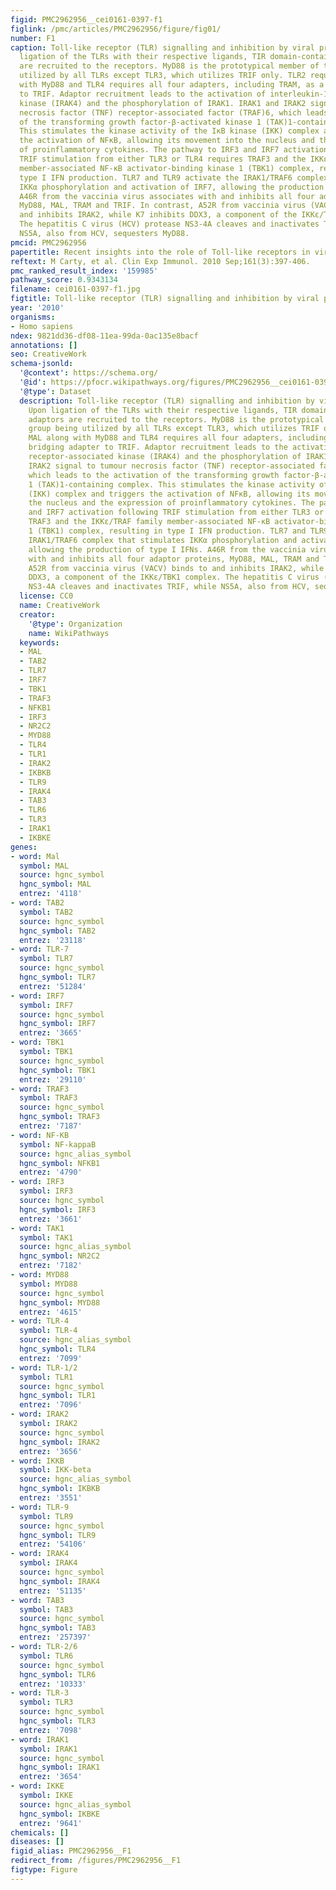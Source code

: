 ```yaml
---
figid: PMC2962956__cei0161-0397-f1
figlink: /pmc/articles/PMC2962956/figure/fig01/
number: F1
caption: Toll-like receptor (TLR) signalling and inhibition by viral proteins. Upon
  ligation of the TLRs with their respective ligands, TIR domain-containing adaptors
  are recruited to the receptors. MyD88 is the prototypical member of the group being
  utilized by all TLRs except TLR3, which utilizes TRIF only. TLR2 requires MAL along
  with MyD88 and TLR4 requires all four adapters, including TRAM, as a bridging adapter
  to TRIF. Adaptor recruitment leads to the activation of interleukin-1 receptor-associated
  kinase (IRAK4) and the phosphorylation of IRAK1. IRAK1 and IRAK2 signal to tumour
  necrosis factor (TNF) receptor-associated factor (TRAF)6, which leads to the activation
  of the transforming growth factor-β-activated kinase 1 (TAK)1-containing complex.
  This stimulates the kinase activity of the IκB kinase (IKK) complex and triggers
  the activation of NFκB, allowing its movement into the nucleus and the expression
  of proinflammatory cytokines. The pathway to IRF3 and IRF7 activation following
  TRIF stimulation from either TLR3 or TLR4 requires TRAF3 and the IKKε/TRAF family
  member-associated NF-κB activator-binding kinase 1 (TBK1) complex, resulting in
  type I IFN production. TLR7 and TLR9 activate the IRAK1/TRAF6 complex that stimulates
  IKKα phosphorylation and activation of IRF7, allowing the production of type I IFNs.
  A46R from the vaccinia virus associates with and inhibits all four adaptor proteins,
  MyD88, MAL, TRAM and TRIF. In contrast, A52R from vaccinia virus (VACV) binds to
  and inhibits IRAK2, while K7 inhibits DDX3, a component of the IKKε/TBK1 complex.
  The hepatitis C virus (HCV) protease NS3-4A cleaves and inactivates TRIF, while
  NS5A, also from HCV, sequesters MyD88.
pmcid: PMC2962956
papertitle: Recent insights into the role of Toll-like receptors in viral infection.
reftext: M Carty, et al. Clin Exp Immunol. 2010 Sep;161(3):397-406.
pmc_ranked_result_index: '159985'
pathway_score: 0.9343134
filename: cei0161-0397-f1.jpg
figtitle: Toll-like receptor (TLR) signalling and inhibition by viral proteins
year: '2010'
organisms:
- Homo sapiens
ndex: 9821dd36-df08-11ea-99da-0ac135e8bacf
annotations: []
seo: CreativeWork
schema-jsonld:
  '@context': https://schema.org/
  '@id': https://pfocr.wikipathways.org/figures/PMC2962956__cei0161-0397-f1.html
  '@type': Dataset
  description: Toll-like receptor (TLR) signalling and inhibition by viral proteins.
    Upon ligation of the TLRs with their respective ligands, TIR domain-containing
    adaptors are recruited to the receptors. MyD88 is the prototypical member of the
    group being utilized by all TLRs except TLR3, which utilizes TRIF only. TLR2 requires
    MAL along with MyD88 and TLR4 requires all four adapters, including TRAM, as a
    bridging adapter to TRIF. Adaptor recruitment leads to the activation of interleukin-1
    receptor-associated kinase (IRAK4) and the phosphorylation of IRAK1. IRAK1 and
    IRAK2 signal to tumour necrosis factor (TNF) receptor-associated factor (TRAF)6,
    which leads to the activation of the transforming growth factor-β-activated kinase
    1 (TAK)1-containing complex. This stimulates the kinase activity of the IκB kinase
    (IKK) complex and triggers the activation of NFκB, allowing its movement into
    the nucleus and the expression of proinflammatory cytokines. The pathway to IRF3
    and IRF7 activation following TRIF stimulation from either TLR3 or TLR4 requires
    TRAF3 and the IKKε/TRAF family member-associated NF-κB activator-binding kinase
    1 (TBK1) complex, resulting in type I IFN production. TLR7 and TLR9 activate the
    IRAK1/TRAF6 complex that stimulates IKKα phosphorylation and activation of IRF7,
    allowing the production of type I IFNs. A46R from the vaccinia virus associates
    with and inhibits all four adaptor proteins, MyD88, MAL, TRAM and TRIF. In contrast,
    A52R from vaccinia virus (VACV) binds to and inhibits IRAK2, while K7 inhibits
    DDX3, a component of the IKKε/TBK1 complex. The hepatitis C virus (HCV) protease
    NS3-4A cleaves and inactivates TRIF, while NS5A, also from HCV, sequesters MyD88.
  license: CC0
  name: CreativeWork
  creator:
    '@type': Organization
    name: WikiPathways
  keywords:
  - MAL
  - TAB2
  - TLR7
  - IRF7
  - TBK1
  - TRAF3
  - NFKB1
  - IRF3
  - NR2C2
  - MYD88
  - TLR4
  - TLR1
  - IRAK2
  - IKBKB
  - TLR9
  - IRAK4
  - TAB3
  - TLR6
  - TLR3
  - IRAK1
  - IKBKE
genes:
- word: Mal
  symbol: MAL
  source: hgnc_symbol
  hgnc_symbol: MAL
  entrez: '4118'
- word: TAB2
  symbol: TAB2
  source: hgnc_symbol
  hgnc_symbol: TAB2
  entrez: '23118'
- word: TLR-7
  symbol: TLR7
  source: hgnc_symbol
  hgnc_symbol: TLR7
  entrez: '51284'
- word: IRF7
  symbol: IRF7
  source: hgnc_symbol
  hgnc_symbol: IRF7
  entrez: '3665'
- word: TBK1
  symbol: TBK1
  source: hgnc_symbol
  hgnc_symbol: TBK1
  entrez: '29110'
- word: TRAF3
  symbol: TRAF3
  source: hgnc_symbol
  hgnc_symbol: TRAF3
  entrez: '7187'
- word: NF-KB
  symbol: NF-kappaB
  source: hgnc_alias_symbol
  hgnc_symbol: NFKB1
  entrez: '4790'
- word: IRF3
  symbol: IRF3
  source: hgnc_symbol
  hgnc_symbol: IRF3
  entrez: '3661'
- word: TAK1
  symbol: TAK1
  source: hgnc_alias_symbol
  hgnc_symbol: NR2C2
  entrez: '7182'
- word: MYD88
  symbol: MYD88
  source: hgnc_symbol
  hgnc_symbol: MYD88
  entrez: '4615'
- word: TLR-4
  symbol: TLR-4
  source: hgnc_alias_symbol
  hgnc_symbol: TLR4
  entrez: '7099'
- word: TLR-1/2
  symbol: TLR1
  source: hgnc_symbol
  hgnc_symbol: TLR1
  entrez: '7096'
- word: IRAK2
  symbol: IRAK2
  source: hgnc_symbol
  hgnc_symbol: IRAK2
  entrez: '3656'
- word: IKKB
  symbol: IKK-beta
  source: hgnc_alias_symbol
  hgnc_symbol: IKBKB
  entrez: '3551'
- word: TLR-9
  symbol: TLR9
  source: hgnc_symbol
  hgnc_symbol: TLR9
  entrez: '54106'
- word: IRAK4
  symbol: IRAK4
  source: hgnc_symbol
  hgnc_symbol: IRAK4
  entrez: '51135'
- word: TAB3
  symbol: TAB3
  source: hgnc_symbol
  hgnc_symbol: TAB3
  entrez: '257397'
- word: TLR-2/6
  symbol: TLR6
  source: hgnc_symbol
  hgnc_symbol: TLR6
  entrez: '10333'
- word: TLR-3
  symbol: TLR3
  source: hgnc_symbol
  hgnc_symbol: TLR3
  entrez: '7098'
- word: IRAK1
  symbol: IRAK1
  source: hgnc_symbol
  hgnc_symbol: IRAK1
  entrez: '3654'
- word: IKKE
  symbol: IKKE
  source: hgnc_alias_symbol
  hgnc_symbol: IKBKE
  entrez: '9641'
chemicals: []
diseases: []
figid_alias: PMC2962956__F1
redirect_from: /figures/PMC2962956__F1
figtype: Figure
---
```

